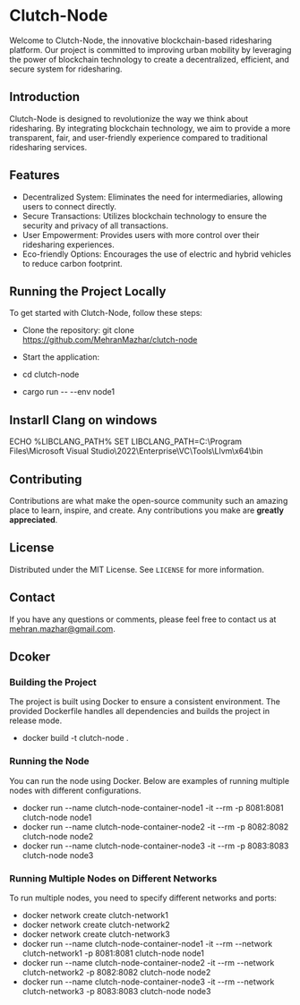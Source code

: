 # Clutch-Node

Welcome to Clutch-Node, the innovative blockchain-based ridesharing platform. Our project is committed to improving urban mobility by leveraging the power of blockchain technology to create a decentralized, efficient, and secure system for ridesharing.

## Introduction

Clutch-Node is designed to revolutionize the way we think about ridesharing. By integrating blockchain technology, we aim to provide a more transparent, fair, and user-friendly experience compared to traditional ridesharing services.

## Features

- Decentralized System: Eliminates the need for intermediaries, allowing users to connect directly.
- Secure Transactions: Utilizes blockchain technology to ensure the security and privacy of all transactions.
- User Empowerment: Provides users with more control over their ridesharing experiences.
- Eco-friendly Options: Encourages the use of electric and hybrid vehicles to reduce carbon footprint.

## Running the Project Locally

To get started with Clutch-Node, follow these steps:

- Clone the repository:
git clone https://github.com/MehranMazhar/clutch-node

- Start the application:
- cd clutch-node
- cargo run -- --env node1

## Instarll Clang on windows
ECHO %LIBCLANG_PATH%
SET LIBCLANG_PATH=C:\Program Files\Microsoft Visual Studio\2022\Enterprise\VC\Tools\Llvm\x64\bin

## Contributing
Contributions are what make the open-source community such an amazing place to learn, inspire, and create. Any contributions you make are **greatly appreciated**.

## License
Distributed under the MIT License. See `LICENSE` for more information.

## Contact
If you have any questions or comments, please feel free to contact us at mehran.mazhar@gmail.com.

## Dcoker

### Building the Project
The project is built using Docker to ensure a consistent environment. The provided Dockerfile handles all dependencies and builds the project in release mode.

- docker build -t clutch-node .

### Running the Node
You can run the node using Docker. Below are examples of running multiple nodes with different configurations.

- docker run --name clutch-node-container-node1 -it --rm -p 8081:8081 clutch-node node1  
- docker run --name clutch-node-container-node2 -it --rm -p 8082:8082 clutch-node node2  
- docker run --name clutch-node-container-node3 -it --rm -p 8083:8083 clutch-node node3

### Running Multiple Nodes on Different Networks
To run multiple nodes, you need to specify different networks and ports:

- docker network create clutch-network1
- docker network create clutch-network2
- docker network create clutch-network3
- docker run --name clutch-node-container-node1 -it --rm --network clutch-network1 -p 8081:8081 clutch-node node1  
- docker run --name clutch-node-container-node2 -it --rm --network clutch-network2 -p 8082:8082 clutch-node node2  
- docker run --name clutch-node-container-node3 -it --rm --network clutch-network3 -p 8083:8083 clutch-node node3